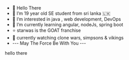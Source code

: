 - 👋 Hello There
- 💙 I’m 19 year old SE student from sri lanka 🇱🇰
- 👀 I’m interested in java , web development, DevOps
- 🌱 I’m currently learning angular, nodeJs, spring boot
- ⭐ starwas is the GOAT franchise
- 🎥 currently watching clone wars, simpsons & vikings
- ---  May The Force Be With You ---


hello there
